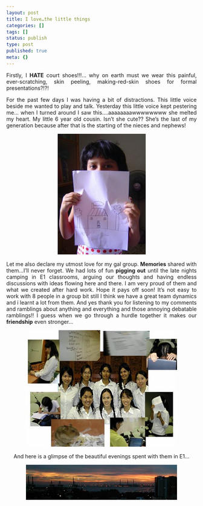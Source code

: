 ```yaml
---
layout: post
title: I love…the little things
categories: []
tags: []
status: publish
type: post
published: true
meta: {}
---
```

<p align="justify">Firstly, I <strong>HATE</strong> court shoes!!!... why on earth must we wear this painful, ever-scratching, skin peeling, making-red-skin shoes for formal presentations?!?!</p>
<p align="justify">For the past few days I was having a bit of distractions. This little voice beside me wanted to play and talk. Yesterday this little voice kept pestering me… when I turned around I saw this….aaaaaaaawwwwwwww she melted my heart. My little 6 year old cousin. Isn’t she cute?? She’s the last of my generation because after that is the starting of the nieces and nephews!</p>
<p align="center"><img border="0" src="/img/cuz.jpg" /></p>
<p align="justify">Let me also declare my utmost love for my gal group. <strong>Memories</strong> shared with them…I’ll never forget. We had lots of fun <strong>pigging out</strong> until the late nights camping in E1 classrooms, arguing our thoughts and having endless discussions with ideas flowing here and there. I am very proud of them and what we created after hard work. Hope it pays off soon! It’s not easy to work with 8 people in a group bit still I think we have a great team dynamics and i learnt a lot from them. And yes thank you for listening to my comments and ramblings about anything and everything and those annoying debatable ramblings!! I guess when we go through a hurdle together it makes our <strong>friendship</strong> even stronger…</p>
<p align="center"><img border="0" src="/img/gals.jpg" /></p>
<p align="center">And here is a glimpse of the beautiful evenings spent with them in E1…</p>
<p align="center"><img border="0" src="/img/night.jpg" /></p>

